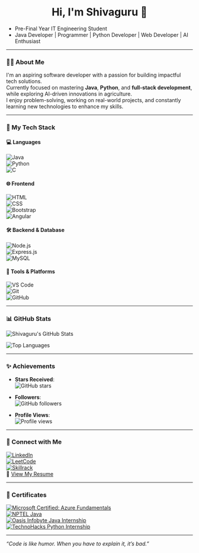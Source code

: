 <h1 align="center">Hi, I'm Shivaguru 👋</h1>

- Pre-Final Year IT Engineering Student  
- Java Developer | Programmer | Python Developer | Web Developer | AI Enthusiast  

---

### 🧑‍💻 About Me

I'm an aspiring software developer with a passion for building impactful tech solutions.  
Currently focused on mastering **Java**, **Python**, and **full-stack development**, while exploring AI-driven innovations in agriculture.  
I enjoy problem-solving, working on real-world projects, and constantly learning new technologies to enhance my skills.  

---

### 🚀 My Tech Stack

#### 💻 Languages  
![Java](https://img.shields.io/badge/Java-ED8B00?style=for-the-badge&logo=java&logoColor=white)  
![Python](https://img.shields.io/badge/Python-3670A0?style=for-the-badge&logo=python&logoColor=ffdd54)  
![C](https://img.shields.io/badge/C-00599C?style=for-the-badge&logo=c&logoColor=white)

#### 🌐 Frontend  
![HTML](https://img.shields.io/badge/HTML5-e34c26?style=for-the-badge&logo=html5&logoColor=white)  
![CSS](https://img.shields.io/badge/CSS3-1572B6?style=for-the-badge&logo=css3&logoColor=white)  
![Bootstrap](https://img.shields.io/badge/Bootstrap-563d7c?style=for-the-badge&logo=bootstrap&logoColor=white)  
![Angular](https://img.shields.io/badge/Angular-DD0031?style=for-the-badge&logo=angular&logoColor=white)

#### 🛠️ Backend & Database  
![Node.js](https://img.shields.io/badge/Node.js-339933?style=for-the-badge&logo=nodedotjs&logoColor=white)  
![Express.js](https://img.shields.io/badge/Express.js-404d59?style=for-the-badge)  
![MySQL](https://img.shields.io/badge/MySQL-00758F?style=for-the-badge&logo=mysql&logoColor=white)

#### 🔧 Tools & Platforms  
![VS Code](https://img.shields.io/badge/VS%20Code-007ACC?style=for-the-badge&logo=visual-studio-code&logoColor=white)  
![Git](https://img.shields.io/badge/Git-F05032?style=for-the-badge&logo=git&logoColor=white)  
![GitHub](https://img.shields.io/badge/GitHub-181717?style=for-the-badge&logo=github&logoColor=white)

---

### 📊 GitHub Stats

![Shivaguru's GitHub Stats](https://github-readme-stats.vercel.app/api?username=shivaguru-06&show_icons=true&theme=tokyonight)

![Top Languages](https://github-readme-stats.vercel.app/api/top-langs/?username=shivaguru-06&layout=compact&theme=tokyonight)

---

### ✨ Achievements

- **Stars Received**:  
  ![GitHub stars](https://img.shields.io/github/stars/shivaguru-06?style=social)

- **Followers**:  
  ![GitHub followers](https://img.shields.io/github/followers/shivaguru-06?style=social)

- **Profile Views**:  
  ![Profile views](https://komarev.com/ghpvc/?username=shivaguru-06&color=blue)

---

### 🔗 Connect with Me

[![LinkedIn](https://img.shields.io/badge/LinkedIn-blue?style=flat&logo=linkedin&logoColor=white)](https://linkedin.com/in/shivaguru2004)  
[![LeetCode](https://img.shields.io/badge/LeetCode-orange?style=flat&logo=leetcode&logoColor=white)](https://leetcode.com/u/Fo7LgqPZ6n/)  
[![Skillrack](https://img.shields.io/badge/Skillrack-Profile-green?style=flat)](https://www.skillrack.com/faces/resume.xhtml?id=419934&key=96328e9ecc126a2537619773bd2d048407b799e3)  
📄 [View My Resume](https://drive.google.com/file/d/1euxAyDGJkfXq45vkFRihNRNf0xnAPQPc/view?usp=drive_link)

---

### 📜 Certificates

[![Microsoft Certified: Azure Fundamentals](https://img.shields.io/badge/Microsoft%20Azure-Fundamentals-0078D4?style=for-the-badge&logo=microsoft-azure&logoColor=white)](https://drive.google.com/file/d/1euxAyDGJkfXq45vkFRihNRNf0xnAPQPc/view?usp=drive_link)  
[![NPTEL Java](https://img.shields.io/badge/NPTEL-Java%20Programming-orange?style=for-the-badge)](https://drive.google.com/file/d/1euxAyDGJkfXq45vkFRihNRNf0xnAPQPc/view?usp=drive_link)  
[![Oasis Infobyte Java Internship](https://img.shields.io/badge/Oasis%20Infobyte-Java%20Internship-yellow?style=for-the-badge)](https://drive.google.com/file/d/1euxAyDGJkfXq45vkFRihNRNf0xnAPQPc/view?usp=drive_link)  
[![TechnoHacks Python Internship](https://img.shields.io/badge/TechnoHacks-Python%20Internship-blueviolet?style=for-the-badge)](https://drive.google.com/file/d/1euxAyDGJkfXq45vkFRihNRNf0xnAPQPc/view?usp=drive_link)

---

*“Code is like humor. When you have to explain it, it’s bad.”*
